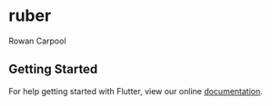 # ruber

Rowan Carpool

## Getting Started

For help getting started with Flutter, view our online
[documentation](https://flutter.io/).
